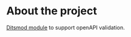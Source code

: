 # About the project

[Ditsmod module](https://ditsmod.github.io/en/native-modules/openapi-validation/) to support openAPI validation.
